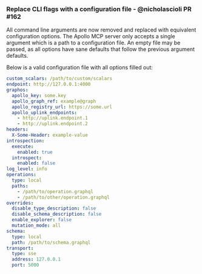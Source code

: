 ### Replace CLI flags with a configuration file - @nicholascioli PR #162

All command line arguments are now removed and replaced with equivalent configuration
options. The Apollo MCP server only accepts a single argument which is a path to a
configuration file. An empty file may be passed, as all options have sane defaults
that follow the previous argument defaults.

Below is a valid configuration file with all options filled out:

```yaml
custom_scalars: /path/to/custom/scalars
endpoint: http://127.0.0.1:4000
graphos:
  apollo_key: some.key
  apollo_graph_ref: example@graph
  apollo_registry_url: https://some.url
  apollo_uplink_endpoints:
    - http://uplink.endpoint.1
    - http://uplink.endpoint.2
headers:
  X-Some-Header: example-value
introspection:
  execute:
    enabled: true
  introspect:
    enabled: false
log_level: info
operations:
  type: local
  paths:
    - /path/to/operation.graphql
    - /path/to/other/operation.graphql
overrides:
  disable_type_description: false
  disable_schema_description: false
  enable_explorer: false
  mutation_mode: all
schema:
  type: local
  path: /path/to/schema.graphql
transport:
  type: sse
  address: 127.0.0.1
  port: 5000
```
